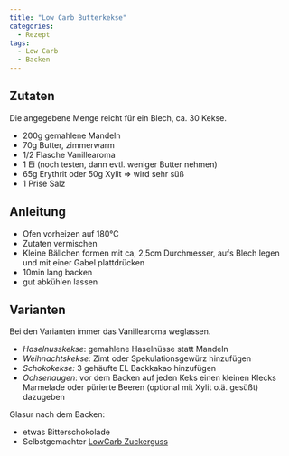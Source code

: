 ```yaml
---
title: "Low Carb Butterkekse"
categories:
  - Rezept
tags:
  - Low Carb
  - Backen
---
```


## Zutaten

Die angegebene Menge reicht für ein Blech, ca. 30 Kekse.
* 200g gemahlene Mandeln
* 70g Butter, zimmerwarm
* 1/2 Flasche Vanillearoma
* 1 Ei (noch testen, dann evtl. weniger Butter nehmen)
* 65g Erythrit oder 50g Xylit &rArr; wird sehr süß
* 1 Prise Salz

## Anleitung

* Ofen vorheizen auf 180°C
* Zutaten vermischen
* Kleine Bällchen formen mit ca, 2,5cm Durchmesser, aufs Blech legen und mit einer Gabel plattdrücken
* 10min lang backen
* gut abkühlen lassen

## Varianten
Bei den Varianten immer das Vanillearoma weglassen.
* *Haselnusskekse*: gemahlene Haselnüsse statt Mandeln
* *Weihnachtskekse:* Zimt oder Spekulationsgewürz hinzufügen
* *Schokokekse:* 3 gehäufte EL Backkakao hinzufügen
* *Ochsenaugen*: vor dem Backen auf jeden Keks einen kleinen Klecks Marmelade oder pürierte Beeren (optional mit Xylit o.ä. gesüßt) dazugeben

Glasur nach dem Backen:
* etwas Bitterschokolade
* Selbstgemachter [LowCarb Zuckerguss](lc-zuckerguss)